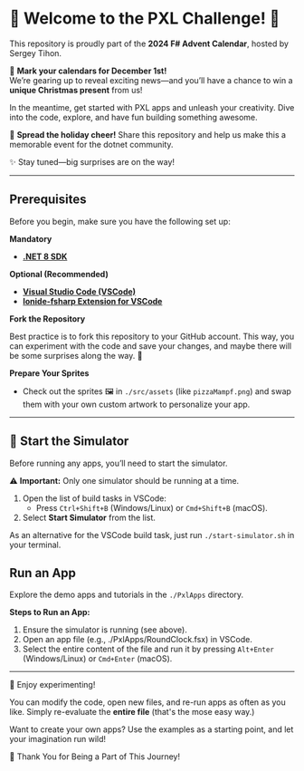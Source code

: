 # 🎄 **Welcome to the PXL Challenge!** 🎄

This repository is proudly part of the **2024 F# Advent Calendar**, hosted by Sergey Tihon.  

🎁 **Mark your calendars for December 1st!**  
We’re gearing up to reveal exciting news—and you’ll have a chance to win a **unique Christmas present** from us!  

In the meantime, get started with PXL apps and unleash your creativity. Dive into the code, explore, and have fun building something awesome.  

📣 **Spread the holiday cheer!**
Share this repository and help us make this a memorable event for the dotnet community.  

✨ Stay tuned—big surprises are on the way!

---

## Prerequisites

Before you begin, make sure you have the following set up:

**Mandatory**
- [**.NET 8 SDK**](https://dotnet.microsoft.com/en-us/download/dotnet/8.0)

**Optional (Recommended)**
- [**Visual Studio Code (VSCode)**](https://code.visualstudio.com/)
- [**Ionide-fsharp Extension for VSCode**](https://marketplace.visualstudio.com/items?itemName=Ionide.Ionide-fsharp)

**Fork the Repository**

Best practice is to fork this repository to your GitHub account. This way, you can experiment with the code and save your changes, and maybe there will be some surprises along the way. 🎁

**Prepare Your Sprites**

- Check out the sprites 🖼️ in `./src/assets` (like `pizzaMampf.png`) and swap them with your own custom artwork to personalize your app.

---

## 🚀 Start the Simulator

Before running any apps, you’ll need to start the simulator.  

⚠️ **Important:** Only one simulator should be running at a time.

1. Open the list of build tasks in VSCode:
   - Press `Ctrl+Shift+B` (Windows/Linux) or `Cmd+Shift+B` (macOS).
2. Select **Start Simulator** from the list.

As an alternative for the VSCode build task, just run `./start-simulator.sh` in your terminal.

## Run an App

Explore the demo apps and tutorials in the `./PxlApps` directory.

**Steps to Run an App:**

1.	Ensure the simulator is running (see above).
2.	Open an app file (e.g., ./PxlApps/RoundClock.fsx) in VSCode.
3.	Select the entire content of the file and run it by pressing `Alt+Enter` (Windows/Linux) or `Cmd+Enter` (macOS).

--- 

🎉 Enjoy experimenting!

You can modify the code, open new files, and re-run apps as often as you like. Simply re-evaluate the **entire file** (that's the mose easy way.)

Want to create your own apps? Use the examples as a starting point, and let your imagination run wild!

🌟 Thank You for Being a Part of This Journey!
